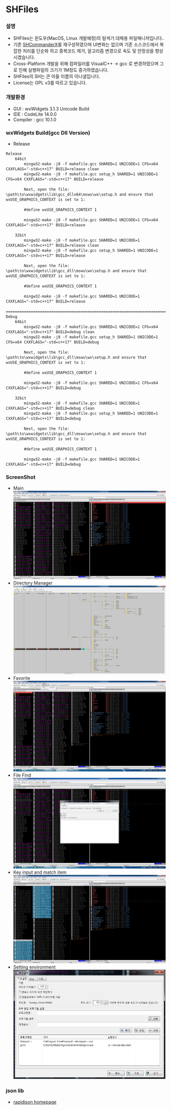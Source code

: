 # SHFiles

###  설명

- SHFiles는 윈도우(MacOS, Linux 개발예정)의 탐색기 대체용 파일매니저입니다..
- 기존 [SHCommanderX](https://github.com/bbygoodluck/SHCommanderX)를 재구성하였으며 UI변화는 없으며 기존 소스코드에서 복잡한 처리를 단순화 하고 중복코드 제거, 알고리즘 변경으로 속도 및 안정성을 향상 시켰습니다.
- Cross-Platform 개발을 위해 컴파일러를 VisualC++ → gcc 로 변경하였으며 그로 인해 실행파일의 크기가 1M정도 증가하였습니다.
- SHFiles의 SH는 큰 아들 이름의 이니셜입니다.
- License는 GPL v3를 따르고 있습니다.

### 개발환경

- GUI : wxWidgets 3.1.3 Unicode Build
- IDE : CodeLite 14.0.0
- Compiler : gcc 10.1.0

### wxWidgets Build(gcc Dll Version)

* Release	

```
Release
	64bit
		mingw32-make -j8 -f makefile.gcc SHARED=1 UNICODE=1 CFG=x64 CXXFLAGS="-std=c++17" BUILD=release clean
		mingw32-make -j8 -f makefile.gcc setup_h SHARED=1 UNICODE=1 CFG=x64 CXXFLAGS="-std=c++17" BUILD=release

		Next, open the file: \path\to\wxwidgets\lib\gcc_dllx64\mswu\wx\setup.h and ensure that wxUSE_GRAPHICS_CONTEXT is set to 1:

		#define wxUSE_GRAPHICS_CONTEXT 1

		mingw32-make -j8 -f makefile.gcc SHARED=1 UNICODE=1 CFG=x64 CXXFLAGS="-std=c++17" BUILD=release

	32bit
		mingw32-make -j8 -f makefile.gcc SHARED=1 UNICODE=1 CXXFLAGS="-std=c++17" BUILD=release clean
		mingw32-make -j8 -f makefile.gcc setup_h SHARED=1 UNICODE=1 CXXFLAGS="-std=c++17" BUILD=release

		Next, open the file: \path\to\wxwidgets\lib\gcc_dll\mswu\wx\setup.h and ensure that wxUSE_GRAPHICS_CONTEXT is set to 1:

		#define wxUSE_GRAPHICS_CONTEXT 1

		mingw32-make -j8 -f makefile.gcc SHARED=1 UNICODE=1 CXXFLAGS="-std=c++17" BUILD=release

============================================================================================================
Debug
	64bit
		mingw32-make -j8 -f makefile.gcc SHARED=1 UNICODE=1 CFG=x64 CXXFLAGS="-std=c++17" BUILD=debug clean
		mingw32-make -j8 -f makefile.gcc setup_h SHARED=1 UNICODE=1 CFG=x64 CXXFLAGS="-std=c++17" BUILD=debug

		Next, open the file: \path\to\wxwidgets\lib\gcc_dll\mswu\wx\setup.h and ensure that wxUSE_GRAPHICS_CONTEXT is set to 1:

		#define wxUSE_GRAPHICS_CONTEXT 1

		mingw32-make -j8 -f makefile.gcc SHARED=1 UNICODE=1 CFG=x64 CXXFLAGS="-std=c++17" BUILD=debug

	32bit
		mingw32-make -j8 -f makefile.gcc SHARED=1 UNICODE=1 CXXFLAGS="-std=c++17" BUILD=debug clean
		mingw32-make -j8 -f makefile.gcc setup_h SHARED=1 UNICODE=1 CXXFLAGS="-std=c++17" BUILD=debug

		Next, open the file: \path\to\wxwidgets\lib\gcc_dll\mswu\wx\setup.h and ensure that wxUSE_GRAPHICS_CONTEXT is set to 1:

		#define wxUSE_GRAPHICS_CONTEXT 1

		mingw32-make -j8 -f makefile.gcc SHARED=1 UNICODE=1 CXXFLAGS="-std=c++17" BUILD=debug
```

### ScreenShot

* Main
![main](screenshot/main.jpg "Main Screen")
* Directory Manager
![Directory Manager](screenshot/DirManager.jpg "Directory Manager")
* Favorite
![Favorite](screenshot/favorite.jpg "Favorite")
* File Find
![File find](screenshot/find.jpg "File Find")
* Key input and match item
![key input and match item](screenshot/match.jpg "key input and match item")
* Setting environment
  ![environment](screenshot/env.jpg "setting environment")


### json lib

* [rapidjson homepage](http://rapidjson.org/)
